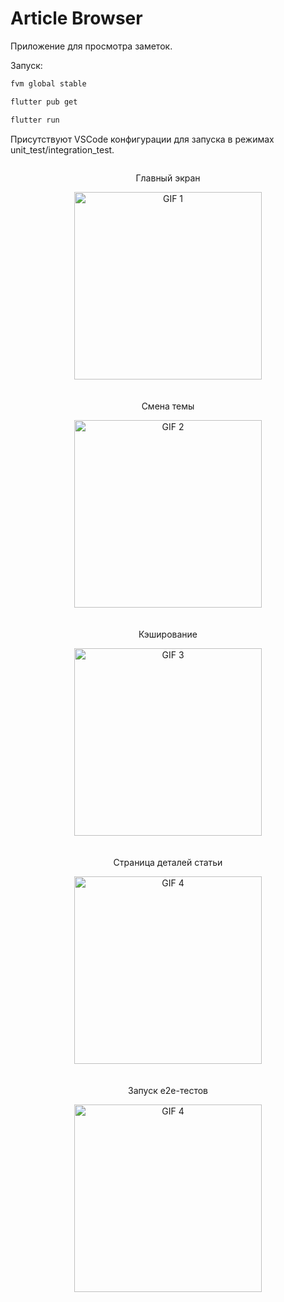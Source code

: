 # Article Browser

Приложение для просмотра заметок.

Запуск: 

```sh
fvm global stable
```

```sh
flutter pub get
```

```sh
flutter run
```

Присутствуют VSCode конфигурации для запуска в режимах unit_test/integration_test.

<!-- ![Theme switching](assets/theme_switching.gif) ![Just scrolling](assets/just_scrolling.gif) ![Caching](assets/caching_showcase.gif) ![Details](assets/details_screen.gif)  -->
<div style="display: flex; flex-wrap: wrap; gap: 20px; justify-content: center;">
  <div style="text-align: center;">
    <p>Главный экран</p>
    <img src="assets/just_scrolling.gif" alt="GIF 1" style="width: 300px; height: auto;" />
  </div>
  <div style="text-align: center;">
    <p>Смена темы</p>
    <img src="assets/theme_switching.gif" alt="GIF 2" style="width: 300px; height: auto;" />
  </div>
  <div style="text-align: center;">
    <p>Кэширование</p>
    <img src="assets/caching_showcase.gif" alt="GIF 3" style="width: 300px; height: auto;" />
  </div>
  <div style="text-align: center;">
    <p>Страница деталей статьи</p>
    <img src="assets/details_screen.gif" alt="GIF 4" style="width: 300px; height: auto;" />
  </div>
  <div style="text-align: center;">
    <p>Запуск e2e-тестов</p>
    <img src="assets/integration_tests.gif" alt="GIF 4" style="width: 300px; height: auto;" />
  </div>
</div>